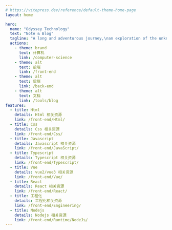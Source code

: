 ```yaml
---
# https://vitepress.dev/reference/default-theme-home-page
layout: home

hero:
  name: "Odyssey Technology"
  text: "Note & Blog"
  tagline: "A long and adventurous journey,\nan exploration of the unknown world and a discovery of self,\nfull of challenges and hardships,\nbut never giving up the belief of returning."
  actions:
    - theme: brand
      text: 计算机
      link: /computer-science
    - theme: alt
      text: 前端
      link: /front-end
    - theme: alt
      text: 后端
      link: /back-end
    - theme: alt
      text: 文档
      link: /tools/blog
features:
  - title: Html
    details: Html 相关资源
    link: /front-end/Html/
  - title: Css
    details: Css 相关资源
    link: /front-end/Css/
  - title: Javascript
    details: Javascript 相关资源
    link: /front-end/JavaScript/
  - title: Typescript
    details: Typescript 相关资源
    link: /front-end/Typescript/
  - title: Vue
    details: vue2/vue3 相关资源
    link: /front-end/Vue/
  - title: React
    details: React 相关资源
    link: /front-end/React/
  - title: 工程化
    details: 工程化相关资源
    link: /front-end/Engineering/
  - title: Nodejs
    details: Nodejs 相关资源
    link: /front-end/Runtime/NodeJs/
---
```


